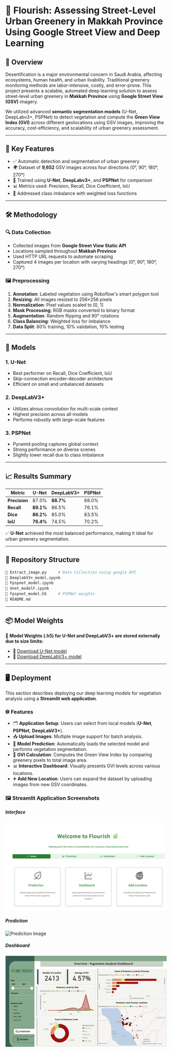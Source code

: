 # 🌿 Flourish: Assessing Street-Level Urban Greenery in Makkah Province Using Google Street View and Deep Learning

## 📌 Overview

Desertification is a major environmental concern in Saudi Arabia, affecting ecosystems, human health, and urban livability. Traditional greenery monitoring methods are labor-intensive, costly, and error-prone. This project presents a scalable, automated deep learning solution to assess street-level urban greenery in **Makkah Province** using **Google Street View (GSV)** imagery.

We utilized advanced **semantic segmentation models** (U-Net, DeepLabv3+, PSPNet) to detect vegetation and compute the **Green View Index (GVI)** across different geolocations using GSV images, improving the accuracy, cost-efficiency, and scalability of urban greenery assessment.

---

## 🚀 Key Features

- ✅ Automatic detection and segmentation of urban greenery
- 🌍 Dataset of **9,652** GSV images across four directions (0°, 90°, 180°, 270°)
- 🧠 Trained using **U-Net**, **DeepLabv3+**, and **PSPNet** for comparison
- 📊 Metrics used: Precision, Recall, Dice Coefficient, IoU
- 🧩 Addressed class imbalance with weighted loss functions

---

## 🛠️ Methodology

### 🔍 Data Collection

- Collected images from **Google Street View Static API**
- Locations sampled throughout **Makkah Province**
- Used HTTP URL requests to automate scraping
- Captured 4 images per location with varying headings (0°, 90°, 180°, 270°)

### 🖼️ Preprocessing

1. **Annotation**: Labeled vegetation using Roboflow's smart polygon tool  
2. **Resizing**: All images resized to 256×256 pixels  
3. **Normalization**: Pixel values scaled to [0, 1]  
4. **Mask Processing**: RGB masks converted to binary format  
5. **Augmentation**: Random flipping and 90° rotations  
6. **Class Balancing**: Weighted loss for imbalance  
7. **Data Split**: 80% training, 10% validation, 10% testing  

---

## 🧠 Models

### 1. **U-Net**
- Best performer on Recall, Dice Coefficient, IoU
- Skip-connection encoder-decoder architecture
- Efficient on small and unbalanced datasets

### 2. **DeepLabV3+**
- Utilizes atrous convolution for multi-scale context
- Highest precision across all models
- Performs robustly with large-scale features

### 3. **PSPNet**
- Pyramid pooling captures global context
- Strong performance on diverse scenes
- Slightly lower recall due to class imbalance

---

## 📈 Results Summary

| Metric        | U-Net      | DeepLabV3+ | PSPNet     |
|---------------|------------|------------|------------|
| **Precision** | 87.0%      | **88.7%**  | 88.0%      |
| **Recall**    | **89.1%**  | 86.5%      | 76.1%      |
| **Dice**      | **86.2%**  | 85.0%      | 83.5%      |
| **IoU**       | **76.4%**  | 74.5%      | 70.2%      |

✅ **U-Net** achieved the most balanced performance, making it ideal for urban greenery segmentation.

---

## 📂 Repository Structure

```bash
📄 Extract_image.py     # Data Collection using google API
📄 DeeplabV3+_model.ipynb
📄 Fpspnet_model.ipynb
📄 Unet_modelF.ipynb
📄 Fpspnet_model.h5     # PSPNet weights
📄 README.md
```

---

## 📦 Model Weights

📁 **Model Weights (.h5) for U-Net and DeepLabV3+ are stored externally due to size limits:**

- 🔗 [Download U-Net model](https://drive.google.com/file/d/18SAeJtGpvcGlrzhLWltX6Ime45ifOmGV/view?usp=sharing)
- 🔗 [Download DeepLabV3+ model](https://drive.google.com/file/d/1WcO8XFIV9qfRJMT4aaEp9BezOvMwIYAZ/view?usp=sharing)

---

## 🖥️ Deployment

This section describes deploying our deep learning models for vegetation analysis using a **Streamlit web application**.

### 🌐 Features

- 🗂 **Application Setup**: Users can select from local models (**U-Net**, **PSPNet**, **DeepLabV3+**).
- 📤 **Upload Images**: Multiple image support for batch analysis.
- 🧠 **Model Prediction**: Automatically loads the selected model and performs vegetation segmentation.
- 🌿 **GVI Calculation**: Computes the Green View Index by comparing greenery pixels to total image area.
- 📊 **Interactive Dashboard**: Visually presents GVI levels across various locations.
- ➕ **Add New Location**: Users can expand the dataset by uploading images from new GSV coordinates.

### 🖼️ Streamlit Application Screenshots


##### Interface
![Interface Image](images/Interface.png)

##### Prediction
![Prediction Image](images/pPrediction.png)

##### Dashboard
![Dashboard Image](images/Dashboard.png)
